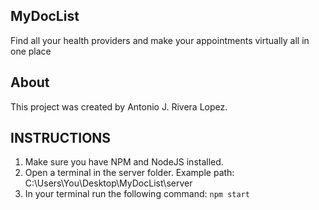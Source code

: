 ## MyDocList

Find all your health providers and make your appointments virtually all in one place

## About

This project was created by Antonio J. Rivera Lopez.

## INSTRUCTIONS

1. Make sure you have NPM and NodeJS installed.
2. Open a terminal in the server folder. Example path: C:\Users\You\Desktop\MyDocList\server
3. In your terminal run the following command: ```npm start```
